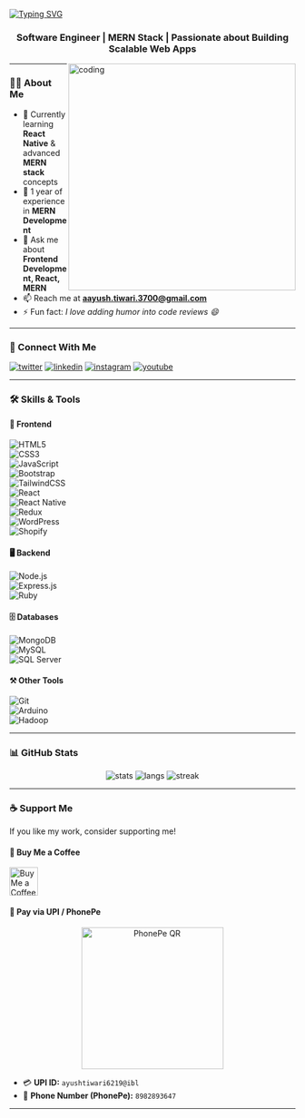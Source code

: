 <!-- Animated Typing Header -->
[![Typing SVG](https://readme-typing-svg.herokuapp.com?size=30&duration=4000&color=36BCF7&center=true&vCenter=true&width=800&lines=Hi+👋,+I'm+Ayush+Tiwari;Software+Engineer+💻;MERN+Stack+Developer;Frontend+%7C+Backend+%7C+Fullstack)](https://github.com/ayushtiwarigit)

<h3 align="center">Software Engineer | MERN Stack | Passionate about Building Scalable Web Apps</h3>

<img align="right" alt="coding" width="400" src="https://encrypted-tbn0.gstatic.com/images?q=tbn:ANd9GcS0XlWQdSfXoVTBQGNvlnf060Nkxdp47TIMAQ&usqp=CAU" />

---

### 👨‍💻 About Me  
- 🌱 Currently learning **React Native** & advanced **MERN stack** concepts  
- 💼 1 year of experience in **MERN Development**  
- 💬 Ask me about **Frontend Development, React, MERN**  
- 📫 Reach me at **aayush.tiwari.3700@gmail.com**  
- ⚡ Fun fact: *I love adding humor into code reviews 😄*  

---

### 🤝 Connect With Me  
<p align="left">
<a href="https://twitter.com/ayush_tiwari_ji" target="blank"><img src="https://img.shields.io/twitter/follow/ayush_tiwari_ji?logo=twitter&style=for-the-badge" alt="twitter"/></a>
<a href="https://linkedin.com/in/ayush-tiwari" target="blank"><img src="https://img.shields.io/badge/LinkedIn-blue?logo=linkedin&style=for-the-badge" alt="linkedin"/></a>
<a href="https://instagram.com/ayush_tiwari_ji" target="blank"><img src="https://img.shields.io/badge/Instagram-E4405F?logo=instagram&style=for-the-badge" alt="instagram"/></a>
<a href="https://www.youtube.com/c/ayushtiwari" target="blank"><img src="https://img.shields.io/badge/YouTube-red?logo=youtube&style=for-the-badge" alt="youtube"/></a>
</p>

---

### 🛠️ Skills & Tools  

#### 🚀 Frontend  
![HTML5](https://img.shields.io/badge/HTML5-E34F26?style=for-the-badge&logo=html5&logoColor=white)  
![CSS3](https://img.shields.io/badge/CSS3-1572B6?style=for-the-badge&logo=css3&logoColor=white)  
![JavaScript](https://img.shields.io/badge/JavaScript-F7DF1E?style=for-the-badge&logo=javascript&logoColor=black)  
![Bootstrap](https://img.shields.io/badge/Bootstrap-7952B3?style=for-the-badge&logo=bootstrap&logoColor=white)  
![TailwindCSS](https://img.shields.io/badge/TailwindCSS-38B2AC?style=for-the-badge&logo=tailwind-css&logoColor=white)  
![React](https://img.shields.io/badge/React-61DAFB?style=for-the-badge&logo=react&logoColor=black)  
![React Native](https://img.shields.io/badge/React_Native-20232A?style=for-the-badge&logo=react&logoColor=61DAFB)  
![Redux](https://img.shields.io/badge/Redux-593D88?style=for-the-badge&logo=redux&logoColor=white)  
![WordPress](https://img.shields.io/badge/WordPress-21759B?style=for-the-badge&logo=wordpress&logoColor=white)  
![Shopify](https://img.shields.io/badge/Shopify-7AB55C?style=for-the-badge&logo=shopify&logoColor=white)  

#### 🖥️ Backend  
![Node.js](https://img.shields.io/badge/Node.js-339933?style=for-the-badge&logo=node.js&logoColor=white)  
![Express.js](https://img.shields.io/badge/Express.js-000000?style=for-the-badge&logo=express&logoColor=white)  
![Ruby](https://img.shields.io/badge/Ruby-CC342D?style=for-the-badge&logo=ruby&logoColor=white)  

#### 🗄️ Databases  
![MongoDB](https://img.shields.io/badge/MongoDB-4EA94B?style=for-the-badge&logo=mongodb&logoColor=white)  
![MySQL](https://img.shields.io/badge/MySQL-005C84?style=for-the-badge&logo=mysql&logoColor=white)  
![SQL Server](https://img.shields.io/badge/SQL_Server-CC2927?style=for-the-badge&logo=microsoftsqlserver&logoColor=white)  

#### ⚒️ Other Tools  
![Git](https://img.shields.io/badge/Git-F05033?style=for-the-badge&logo=git&logoColor=white)  
![Arduino](https://img.shields.io/badge/Arduino-00979D?style=for-the-badge&logo=arduino&logoColor=white)  
![Hadoop](https://img.shields.io/badge/Hadoop-FFDB00?style=for-the-badge&logo=apachehadoop&logoColor=black)  

---

### 📊 GitHub Stats  
<p align="center">
  <img src="https://github-readme-stats.vercel.app/api?username=ayushtiwarigit&show_icons=true&theme=radical" alt="stats" />
  <img src="https://github-readme-stats.vercel.app/api/top-langs/?username=ayushtiwarigit&layout=compact&theme=radical" alt="langs" />
  <img src="https://github-readme-streak-stats.herokuapp.com?user=ayushtiwarigit&theme=radical" alt="streak" />
</p>

---

### ☕ Support Me  
If you like my work, consider supporting me!  

#### 🔗 Buy Me a Coffee  
<a href="https://buymeacoffee.com/ayushtiwariji" target="_blank">
  <img src="https://cdn.buymeacoffee.com/buttons/v2/default-yellow.png" height="50" alt="Buy Me a Coffee" />
</a>  

#### 📲 Pay via UPI / PhonePe  

<p align="center">
  <!-- Upload your QR to your repo, then update this path -->
  <img src="https://raw.githubusercontent.com/ayushtiwarigit/ayushtiwarigit/main/assets/upi-qr.png" alt="PhonePe QR" width="250"/>
</p>

- 💳 **UPI ID:** `ayushtiwari6219@ibl`  
- 📱 **Phone Number (PhonePe):** `8982893647`  

---

